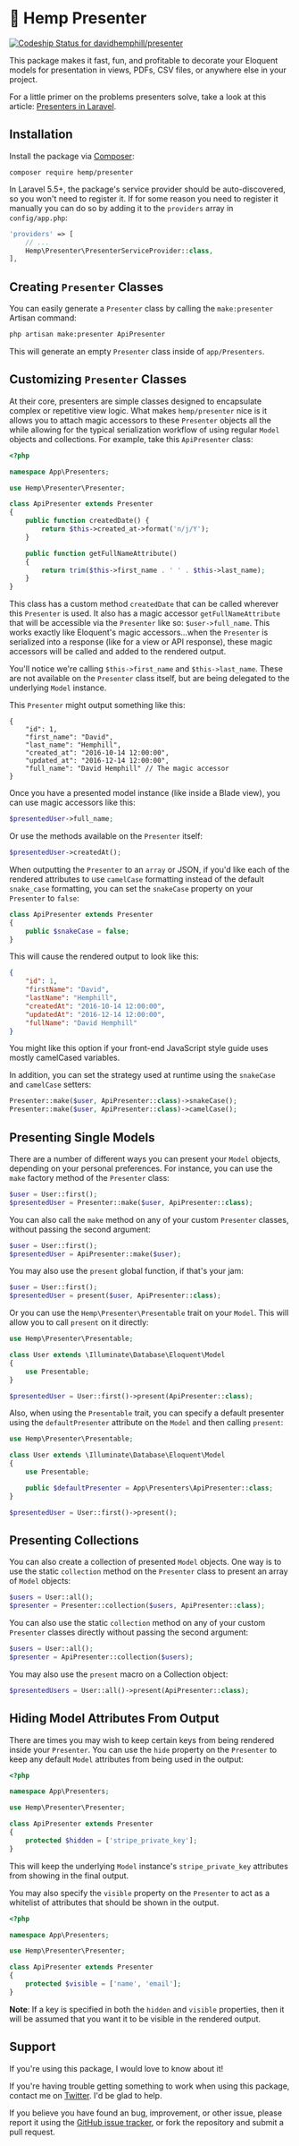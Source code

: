 # 🌿 Hemp Presenter

[![Codeship Status for davidhemphill/presenter](https://app.codeship.com/projects/2ef68e40-fcaa-0136-86ee-2eee2779cdfb/status?branch=rewrite)](https://app.codeship.com/projects/322407)

This package makes it fast, fun, and profitable to decorate your Eloquent models for presentation in views, PDFs, CSV files, or anywhere else in your project.

For a little primer on the problems presenters solve, take a look at this article: [Presenters in Laravel](https://davidhemphill.com/presenters-in-laravel/).


## Installation

Install the package via [Composer](https://getcomposer.org/):

```
composer require hemp/presenter
```

In Laravel 5.5+, the package's service provider should be auto-discovered, so you won't need to register it. If for some reason you need to register it manually you can do so by adding it to the `providers` array in `config/app.php`:

```php
'providers' => [
    // ...
    Hemp\Presenter\PresenterServiceProvider::class,
],
```

## Creating `Presenter` Classes

You can easily generate a `Presenter` class by calling the `make:presenter` Artisan command:

```sh
php artisan make:presenter ApiPresenter
```

This will generate an empty `Presenter` class inside of `app/Presenters`.

## Customizing `Presenter` Classes

At their core, presenters are simple classes designed to encapsulate complex or repetitive view logic. What makes `hemp/presenter` nice is it allows you to attach magic accessors to these `Presenter` objects all the while allowing for the typical serialization workflow of using regular `Model` objects and collections. For example, take this `ApiPresenter` class:

```php
<?php

namespace App\Presenters;

use Hemp\Presenter\Presenter;

class ApiPresenter extends Presenter
{
    public function createdDate() {
        return $this->created_at->format('n/j/Y');
    }

    public function getFullNameAttribute()
    {
        return trim($this->first_name . ' ' . $this->last_name);
    }
}
```

This class has a custom method `createdDate` that can be called wherever this `Presenter` is used. It also has a magic accessor `getFullNameAttribute` that will be accessible via the `Presenter` like so: `$user->full_name`. This works exactly like Eloquent's magic accessors...when the `Presenter` is serialized into a response (like for a view or API response), these magic accessors will be called and added to the rendered output. 

You'll notice we're calling `$this->first_name` and `$this->last_name`. These are not available on the `Presenter` class itself, but are being delegated to the underlying `Model` instance.

This `Presenter` might output something like this:

```json5
{
    "id": 1, 
    "first_name": "David",
    "last_name": "Hemphill",
    "created_at": "2016-10-14 12:00:00",
    "updated_at": "2016-12-14 12:00:00",
    "full_name": "David Hemphill" // The magic accessor
}
```

Once you have a presented model instance (like inside a Blade view), you can use magic accessors like this:

```php
$presentedUser->full_name;
```

Or use the methods available on the `Presenter` itself:

```php
$presentedUser->createdAt();
```

When outputting the `Presenter` to an `array` or JSON, if you'd like each of the rendered attributes to use `camelCase` formatting instead of the default `snake_case` formatting, you can set the `snakeCase` property on your `Presenter` to `false`:

```php
class ApiPresenter extends Presenter
{
    public $snakeCase = false;
}
```

This will cause the rendered output to look like this:

```json
{
    "id": 1, 
    "firstName": "David",
    "lastName": "Hemphill",
    "createdAt": "2016-10-14 12:00:00",
    "updatedAt": "2016-12-14 12:00:00",
    "fullName": "David Hemphill"
}
```

You might like this option if your front-end JavaScript style guide uses mostly camelCased variables.

In addition, you can set the strategy used at runtime using the `snakeCase` and `camelCase` setters:

```php
Presenter::make($user, ApiPresenter::class)->snakeCase();
Presenter::make($user, ApiPresenter::class)->camelCase();
```

## Presenting Single Models

There are a number of different ways you can present your `Model` objects, depending on your personal preferences. For instance, you can use the `make` factory method of the `Presenter` class:

```php
$user = User::first();
$presentedUser = Presenter::make($user, ApiPresenter::class);
```

You can also call the `make` method on any of your custom `Presenter` classes, without passing the second argument:

```php
$user = User::first();
$presentedUser = ApiPresenter::make($user);
```

You may also use the `present` global function, if that's your jam:

```php
$user = User::first();
$presentedUser = present($user, ApiPresenter::class); 
```

Or you can use the `Hemp\Presenter\Presentable` trait on your `Model`. This will allow you to call `present` on it directly:

```php
use Hemp\Presenter\Presentable;

class User extends \Illuminate\Database\Eloquent\Model
{
    use Presentable;
}

$presentedUser = User::first()->present(ApiPresenter::class);
```

Also, when using the `Presentable` trait, you can specify a default presenter using the `defaultPresenter` attribute on the `Model` and then calling `present`:

```php
use Hemp\Presenter\Presentable;

class User extends \Illuminate\Database\Eloquent\Model
{
    use Presentable;

    public $defaultPresenter = App\Presenters\ApiPresenter::class;
}

$presentedUser = User::first()->present();
```

## Presenting Collections

You can also create a collection of presented `Model` objects. One way is to use the static `collection` method on the `Presenter` class to present an array of `Model` objects:

```php
$users = User::all();
$presenter = Presenter::collection($users, ApiPresenter::class);
```

You can also use the static `collection` method on any of your custom `Presenter` classes directly without passing the second argument:

```php
$users = User::all();
$presenter = ApiPresenter::collection($users);
```

You may also use the `present` macro on a Collection object:

```php
$presentedUsers = User::all()->present(ApiPresenter::class);
```

## Hiding Model Attributes From Output

There are times you may wish to keep certain keys from being rendered inside your `Presenter`. You can use the `hide` property on the `Presenter` to keep any default `Model` attributes from being used in the output:

```php
<?php

namespace App\Presenters;

use Hemp\Presenter\Presenter;

class ApiPresenter extends Presenter
{
    protected $hidden = ['stripe_private_key'];
}
```

This will keep the underlying `Model` instance's `stripe_private_key` attributes from showing in the final output.

You may also specify the `visible` property on the `Presenter` to act as a whitelist of attributes that should be shown in the output. 

```php
<?php

namespace App\Presenters;

use Hemp\Presenter\Presenter;

class ApiPresenter extends Presenter
{
    protected $visible = ['name', 'email'];
}
```

**Note**: If a key is specified in both the `hidden` and `visible` properties, then it will be assumed that you want it to be visible in the rendered output.

## Support

If you're using this package, I would love to know about it!

If you're having trouble getting something to work when using this package, contact me on [Twitter](https://twitter.com/davidhemphill). I'd be glad to help.

If you believe you have found an bug, improvement, or other issue, please report it using the [GitHub issue tracker](https://github.com/davidhemphill/presenter/issues), or fork the repository and submit a pull request.
